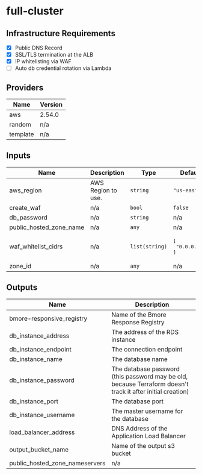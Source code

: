 # full-cluster

## Infrastructure Requirements
 - [x] Public DNS Record
 - [x] SSL/TLS termination at the ALB
 - [x] IP whitelisting via WAF
 - [ ] Auto db credential rotation via Lambda
 
<!-- BEGINNING OF PRE-COMMIT-TERRAFORM DOCS HOOK -->
## Providers

| Name | Version |
|------|---------|
| aws | 2.54.0 |
| random | n/a |
| template | n/a |

## Inputs

| Name | Description | Type | Default | Required |
|------|-------------|------|---------|:-----:|
| aws\_region | AWS Region to use. | `string` | `"us-east-2"` | no |
| create\_waf | n/a | `bool` | `false` | no |
| db\_password | n/a | `string` | n/a | yes |
| public\_hosted\_zone\_name | n/a | `any` | n/a | yes |
| waf\_whitelist\_cidrs | n/a | `list(string)` | <pre>[<br>  "0.0.0.0/0"<br>]</pre> | no |
| zone\_id | n/a | `any` | n/a | yes |

## Outputs

| Name | Description |
|------|-------------|
| bmore-responsive\_registry | Name of the Bmore Response Registry |
| db\_instance\_address | The address of the RDS instance |
| db\_instance\_endpoint | The connection endpoint |
| db\_instance\_name | The database name |
| db\_instance\_password | The database password (this password may be old, because Terraform doesn't track it after initial creation) |
| db\_instance\_port | The database port |
| db\_instance\_username | The master username for the database |
| load\_balancer\_address | DNS Address of the Application Load Balancer |
| output\_bucket\_name | Name of the output s3 bucket |
| public\_hosted\_zone\_nameservers | n/a |

<!-- END OF PRE-COMMIT-TERRAFORM DOCS HOOK -->